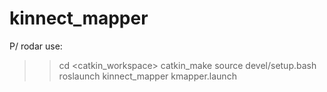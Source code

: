 # kinnect_mapper

P/ rodar use: 
>> cd <catkin_workspace>
>> catkin_make
>> source devel/setup.bash
>> roslaunch kinnect_mapper kmapper.launch
